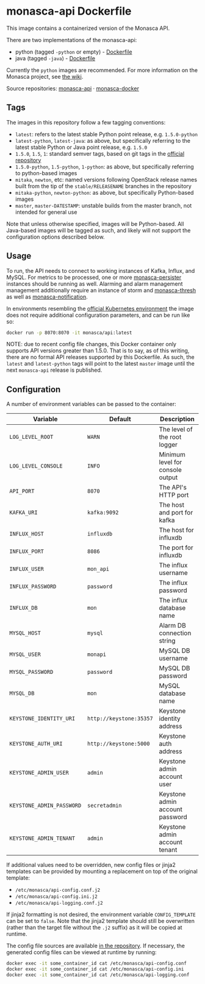 monasca-api Dockerfile
======================

This image contains a containerized version of the Monasca API.

There are two implementations of the monasca-api:

 * python (tagged `-python` or empty) - [Dockerfile][1]
 * java (tagged `-java`) - [Dockerfile][2]

Currently the `python` images are recommended. For more information on the
Monasca project, see [the wiki][3].

Source repositories: [monasca-api][4] &middot; [monasca-docker][5]

Tags
----

The images in this repository follow a few tagging conventions:

 * `latest`: refers to the latest stable Python point release, e.g.
   `1.5.0-python`
 * `latest-python`, `latest-java`: as above, but specifically referring to the
   latest stable Python or Java point release, e.g. `1.5.0`
 * `1.5.0`, `1.5`, `1`: standard semver tags, based on git tags in the
   [official repository][4]
 * `1.5.0-python`, `1.5-python`, `1-python`: as above, but specifically
   referring to python-based images
 * `mitaka`, `newton`, etc: named versions following OpenStack release names
   built from the tip of the `stable/RELEASENAME` branches in the repository
 * `mitaka-python`, `newton-python`: as above, but specifically Python-based
   images
 * `master`, `master-DATESTAMP`: unstable builds from the master branch, not
   intended for general use

Note that unless otherwise specified, images will be Python-based. All
Java-based images will be tagged as such, and likely will not support the
configuration options described below.

Usage
-----

To run, the API needs to connect to working instances of Kafka, Influx, and
MySQL. For metrics to be processed, one or more [monasca-persister][6] instances
should be running as well. Alarming and alarm management management additionally
require an instance of storm and [monasca-thresh][7] as well as
[monasca-notification][8].

In environments resembling the [official Kubernetes environment][9] the image
does not require additional configuration parameters, and can be run like so:

```bash
docker run -p 8070:8070 -it monasca/api:latest
```

NOTE: due to recent config file changes, this Docker container only supports API
versions greater than 1.5.0. That is to say, as of this writing, there are no
formal API releases supported by this Dockerfile. As such, the `latest` and
`latest-python` tags will point to the latest `master` image until the next
`monasca-api` release is published.

Configuration
-------------

A number of environment variables can be passed to the container:

| Variable                  | Default       | Description                      |
|---------------------------|---------------|----------------------------------|
| `LOG_LEVEL_ROOT`          | `WARN`        | The level of the root logger     |
| `LOG_LEVEL_CONSOLE`       | `INFO`        | Minimum level for console output |
| `API_PORT`                | `8070`        | The API's HTTP port              |
| `KAFKA_URI`               | `kafka:9092`  | The host and port for kafka      |
| `INFLUX_HOST`             | `influxdb`    | The host for influxdb            |
| `INFLUX_PORT`             | `8086`        | The port for influxdb            |
| `INFLUX_USER`             | `mon_api`     | The influx username              |
| `INFLUX_PASSWORD`         | `password`    | The influx password              |
| `INFLUX_DB`               | `mon`         | The influx database name         |
| `MYSQL_HOST`              | `mysql`       | Alarm DB connection string       |
| `MYSQL_USER`              | `monapi`      | MySQL DB username                |
| `MYSQL_PASSWORD`          | `password`    | MySQL DB password                |
| `MYSQL_DB`                | `mon`         | MySQL database name              |
| `KEYSTONE_IDENTITY_URI`   | `http://keystone:35357` | Keystone identity address |
| `KEYSTONE_AUTH_URI`       | `http://keystone:5000`  | Keystone auth address     |
| `KEYSTONE_ADMIN_USER`     | `admin`       | Keystone admin account user      |
| `KEYSTONE_ADMIN_PASSWORD` | `secretadmin` | Keystone admin account password  |
| `KEYSTONE_ADMIN_TENANT`   | `admin`       | Keystone admin account tenant    |

If additional values need to be overridden, new config files or jinja2 templates
can be provided by mounting a replacement on top of the original template:

 * `/etc/monasca/api-config.conf.j2`
 * `/etc/monasca/api-config.ini.j2`
 * `/etc/monasca/api-logging.conf.j2`

If jinja2 formatting is not desired, the environment variable `CONFIG_TEMPLATE`
can be set to `false`. Note that the jinja2 template should still be overwritten
(rather than the target file without the `.j2` suffix) as it will be copied at
runtime.

The config file sources are available [in the repository][10]. If necessary, the
generated config files can be viewed at runtime by running:

```bash
docker exec -it some_container_id cat /etc/monasca/api-config.conf
docker exec -it some_container_id cat /etc/monasca/api-config.ini
docker exec -it some_container_id cat /etc/monasca/api-logging.conf
```

[1]: https://github.com/hpcloud-mon/monasca-docker/blob/master/monasca-api-python/Dockerfile
[2]: https://github.com/hpcloud-mon/monasca-docker/blob/master/monasca-api-java/Dockerfile
[3]: https://wiki.openstack.org/wiki/Monasca
[4]: https://github.com/openstack/monasca-api/
[5]: https://github.com/hpcloud-mon/monasca-docker/
[6]: https://hub.docker.com/r/monasca/persister/
[7]: https://hub.docker.com/r/monasca/thresh/
[8]: https://hub.docker.com/r/monasca/notification/
[9]: https://github.com/hpcloud-mon/monasca-docker/blob/master/k8s/
[10]: https://github.com/hpcloud-mon/monasca-docker/blob/master/monasca-api-python/
